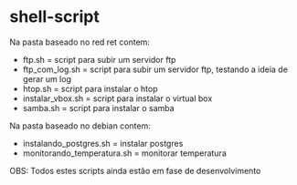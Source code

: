 # shell-script

Na pasta baseado no red ret contem:
- ftp.sh = script para subir um servidor ftp
- ftp_com_log.sh = script para subir um servidor ftp, testando a ideia de gerar um log
- htop.sh = script para instalar o htop
- instalar_vbox.sh = script para instalar o virtual box
- samba.sh = script para instalar o samba

Na pasta baseado no debian contem:
- instalando_postgres.sh = instalar postgres
- monitorando_temperatura.sh = monitorar temperatura

OBS: Todos estes scripts ainda estão em fase de desenvolvimento
